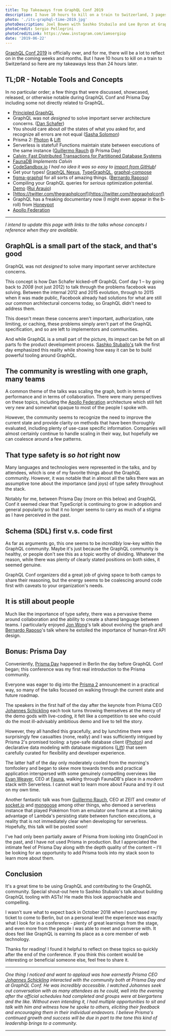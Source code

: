 ```yaml
---
title: Top Takeaways from GraphQL Conf 2019
description: I have 10 hours to kill on a train to Switzerland, 3 pages worth of notes, very little sleep, and plenty of excitement about GraphQL so here are my takeaways from GraphQL Conf (and Prisma Day) less than 24 hours later.
photo: './its-graphql-time-2019.jpg'
photoDescription: Joel Bowen with Sashko Stubailo and Lee Byron at GraphQL Conf 2019
photoCredit: Sergio Pellegrini
photoCreditLink: https://www.instagram.com/iamsergiop
date: '2019-06-22'
---
```


[GraphQL Conf 2019](https://graphqlconf.org) is officially over, and for me, there will be a lot to reflect on in the coming weeks and months. But I have 10 hours to kill on a train to Switzerland so here are my takeaways less than 24 hours later.

## TL;DR - Notable Tools and Concepts

In no particular order; a few things that were discussed, showcased, released, or otherwise notable during GraphQL Conf and Prisma Day including some not directly related to GraphQL.

- [Principled GraphQL](https://principledgraphql.com/)
- GraphQL was not _designed_ to solve important server architecture concerns. ([Dan Schafer](https://twitter.com/dlschafer))
- You should care about _all_ the states of what you asked for, and recognize all errors are not equal ([Sasha Solomon](https://twitter.com/sachee))
- Prisma 2: [Photon](https://github.com/prisma/photonjs) & [Lift](https://github.com/prisma/lift)
- Serverless is stateful! Functions maintain state between executions of the same instance ([Guillermo Rauch](https://twitter.com/rauchg) @ Prisma Day)
- [Calvin: Fast Distributed Transactions for Partitioned Database Systems](http://cs.yale.edu/homes/thomson/publications/calvin-sigmod12.pdf)
- [FaunaDB](https://fauna.com/) _Implements Calvin_
- [CodeSandbox.io](https://codesandbox.io/) _I had no idea it was so easy to [import from GitHub](https://codesandbox.io/docs/importing#import-from-github)!_
- Get your types! [GraphQL Nexus](https://nexus.js.org/), [TypeGraphQL](https://typegraphql.ml/), [graphql-compose](https://graphql-compose.github.io/)
- [figma-graphql](https://github.com/braposo/figma-graphql) for all sorts of amazing things. ([Bernardo Raposo](https://twitter.com/braposo))
- Compiling your GraphQL queries for _serious_ optimization potential. [Demo](https://try-graphql-jit.boopathi.now.sh/) ([Rui Araujo](https://twitter.com/raraujoc))
- [https://twitter.com/thegraphqlconf](https://twitter.com/thegraphqlconf)
- GraphQL has a freaking documentary now (I might even appear in the b-roll) from [Honeypot](https://www.honeypot.io/)
- [Apollo Federation](https://www.apollographql.com/docs/apollo-server/federation/introduction/)

---

_I intend to update this page with links to the talks whose concepts I reference when they are available._

## GraphQL is a small part of the stack, and that's good

GraphQL was not _designed_ to solve many important server architecture concerns.

This concept is how Dan Schafer kicked-off GraphQL Conf day 1 – by going back to _2008_ (not just 2012) to talk through the problems facebook was solving. Between the internal 2012 and 2015 evolution, through to 2015 when it was made public, Facebook already had solutions for what are still our common architectural concerns today, so GraphQL didn't need to address them.

This doesn't mean these concerns aren't important, authorization, rate limiting, or caching, these problems simply aren't part of the GraphQL specification, and so are left to implementors and communities.

And while GraphQL is a small part of the picture, its impact can be felt on all parts fo the product development process. [Sashko Stubailo's](https://twitter.com/stubailo) talk the first day emphasized this reality while showing how easy it can be to build powerful tooling around GraphQL.

## The community is wrestling with one graph, many teams

A common theme of the talks was scaling the graph, both in terms of performance and in terms of collaboration. There were many perspectives on these topics, including the [Apollo Federation](https://www.apollographql.com/docs/apollo-server/federation/introduction/) architecture which still felt very new and somewhat opaque to most of the people I spoke with.

However, the community seems to recognize the need to improve the current state and provide clarity on methods that have been thoroughly evaluated, including plenty of use-case specific information. Companies will almost certainly continue to handle scaling in their way, but hopefully we can coalesce around a few patterns.

## That type safety is _so hot_ right now

Many languages and technologies were represented in the talks, and by attendees, which is one of my favorite things about the GraphQL community. However, it was notable that in almost all the talks there was an assumptive tone about the importance (and joys) of type safety throughout the stack.

Notably for me, between Prisma Day (more on this below) and GraphQL Conf it seemed clear that TypeScript is continuing to grow in adoption and general popularity so that it no longer seems to carry as much of a stigma as I have perceived in the past.

## Schema (SDL) first v.s. code first

As far as arguments go, this one seems to be _incredibly_ low-key within the GraphQL community. Maybe it's just because the GraphQL community is healthy, or people don't see this as a topic worthy of dividing. Whatever the reason, while there was plenty of clearly stated positions on both sides, it seemed genuine.

GraphQL Conf organizers did a great job of giving space to both camps to share their reasoning, but the energy seems to be coalescing around code first with caveats to your organization's needs.

## It is still about people

Much like the importance of type safety, there was a pervasive theme around collaboration and the ability to create a shared language between teams. I particularly enjoyed [Jon Wong](https://twitter.com/jnwng)'s talk about evolving the graph and [Bernardo Raposo](https://twitter.com/braposo)'s talk where he extolled the importance of human-first API design.

## Bonus: Prisma Day

Conveniently, [Prisma Day](https://www.prisma.io/day/) happened in Berlin the day before GraphQL Conf began; this conference was my first real introduction to the Prisma community.

Everyone was eager to dig into the [Prisma 2](https://www.prisma.io/blog/announcing-prisma-2-zq1s745db8i5) announcement in a practical way, so many of the talks focused on walking through the current state and future roadmap.

The speakers in the first half of the day after the keynote from Prisma CEO [Johannes Schickling](https://twitter.com/schickling) each took turns throwing themselves at the mercy of the demo gods with live-coding, it felt like a competition to see who could do the most ill-advisably ambitious demo and live to tell the story.

However, they all handled this gracefully, and by lunchtime there were surprisingly few casualties (none, really) and I was sufficiently intrigued by Prisma 2's promised tooling: a type-safe database client ([Photon](https://github.com/prisma/photonjs)) and declarative data modeling with database migrations ([Lift](https://github.com/prisma/lift)) that seem carefully curated for flexibility and developer experience.

The latter half of the day only moderately cooled from the morning's tomfoolery and began to skew more towards trends and practical application interspersed with some genuinely compelling overviews like [Evan Weaver](https://twitter.com/evan), CEO at [Fauna](https://fauna.com/), walking through FaunaDB's place in a _modern_ stack with Serverless. I cannot wait to learn more about Fauna and try it out on my own time.

Another fantastic talk was from [Guillermo Rauch](https://twitter.com/rauchg), CEO at ZEIT and creator of [socket.io](https://socket.io/) and [mongoose](https://mongoosejs.com/) among other things, who demoed a serverless instance that played Pokémon from an emulator one frame at a time taking advantage of Lambda's persisting state between function executions, a reality that is not immediately clear when developing for serverless. Hopefully, this talk will be posted soon!

I've had only been partially aware of Prisma from looking into GraphCool in the past, and I have not used Prisma in production. But I appreciated the intimate feel of Prisma Day along with the depth quality of the content – I'll be looking for an opportunity to add Prisma tools into my stack soon to learn more about them.

## Conclusion

It's a great time to be using GraphQL and contributing to the GraphQL community. Special shout-out here to Sashko Stubailo's talk about building GraphQL tooling with ASTs! He made this look approachable and compelling.

I wasn't sure what to expect back in October 2018 when I purchased my ticket to come to Berlin, but on a personal level the experience was exactly what I look for in a conference - plenty of great learnings from the stage, and even more from the people I was able to meet and converse with. It does feel like GraphQL is earning its place as a core member of web technology.

Thanks for reading! I found it helpful to reflect on these topics so quickly after the end of the conference. If you think this content would be interesting or beneficial someone else, feel free to share it.

---

_One thing I noticed and want to applaud was how earnestly Prisma CEO [Johannes Schickling](https://twitter.com/schickling) interacted with the community both at Prisma Day and at GraphQL Conf. He was incredibly accessible. I watched Johannes seek out conversation with as many attendees as he could, well into the evening after the official schedules had completed and groups were at biergartens and the like. Without even intending it, I had multiple opportunities to sit and talk with him and witness how he spoke to others, eliciting their feedback and encouraging them in their individual endeavors. I believe Prisma's continued growth and success will be due in part to the tone this kind of leadership brings to a community._

---
